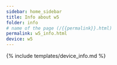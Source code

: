 ```yaml
---
sidebar: home_sidebar
title: Info about w5
folder: info
# name of the page (/{{permalink}}.html)
permalink: w5_info.html
device: w5
---
```

{% include templates/device_info.md %}
